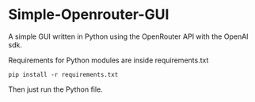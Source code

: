 # Simple-Openrouter-GUI

A simple GUI written in Python using the OpenRouter API with the OpenAI sdk.

Requirements for Python modules are inside requirements.txt

```
pip install -r requirements.txt
```

Then just run the Python file.
